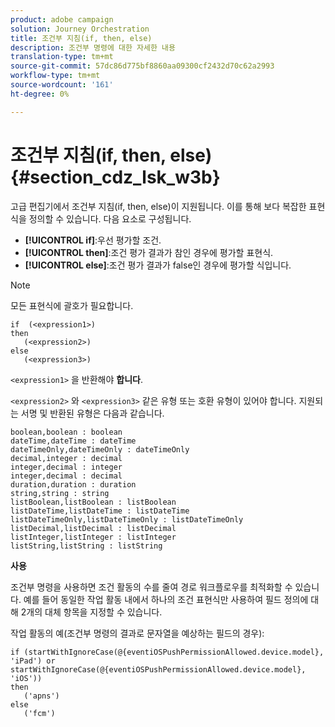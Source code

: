 ```yaml
---
product: adobe campaign
solution: Journey Orchestration
title: 조건부 지침(if, then, else)
description: 조건부 명령에 대한 자세한 내용
translation-type: tm+mt
source-git-commit: 57dc86d775bf8860aa09300cf2432d70c62a2993
workflow-type: tm+mt
source-wordcount: '161'
ht-degree: 0%

---
```



# 조건부 지침(if, then, else) {#section_cdz_lsk_w3b}

고급 편집기에서 조건부 지침(if, then, else)이 지원됩니다. 이를 통해 보다 복잡한 표현식을 정의할 수 있습니다. 다음 요소로 구성됩니다.

* **[!UICONTROL if]**:우선 평가할 조건.
* **[!UICONTROL then]**:조건 평가 결과가 참인 경우에 평가할 표현식.
* **[!UICONTROL else]**:조건 평가 결과가 false인 경우에 평가할 식입니다.

>[!NOTE]
>
>모든 표현식에 괄호가 필요합니다.

```
if  (<expression1>)
then
   (<expression2>)
else
   (<expression3>)
```

`<expression1>` 을 반환해야  **합니다**.

`<expression2>` 와  `<expression3>` 같은 유형 또는 호환 유형이 있어야 합니다. 지원되는 서명 및 반환된 유형은 다음과 같습니다.

```
boolean,boolean : boolean
dateTime,dateTime : dateTime
dateTimeOnly,dateTimeOnly : dateTimeOnly
decimal,integer : decimal
integer,decimal : integer
integer,decimal : decimal
duration,duration : duration
string,string : string
listBoolean,listBoolean : listBoolean
listDateTime,listDateTime : listDateTime
listDateTimeOnly,listDateTimeOnly : listDateTimeOnly
listDecimal,listDecimal : listDecimal
listInteger,listInteger : listInteger
listString,listString : listString
```

**사용**

조건부 명령을 사용하면 조건 활동의 수를 줄여 경로 워크플로우를 최적화할 수 있습니다. 예를 들어 동일한 작업 활동 내에서 하나의 조건 표현식만 사용하여 필드 정의에 대해 2개의 대체 항목을 지정할 수 있습니다.

작업 활동의 예(조건부 명령의 결과로 문자열을 예상하는 필드의 경우):

```
if (startWithIgnoreCase(@{eventiOSPushPermissionAllowed.device.model}, 'iPad') or startWithIgnoreCase(@{eventiOSPushPermissionAllowed.device.model}, 'iOS'))
then
   ('apns')
else
   ('fcm')
```
